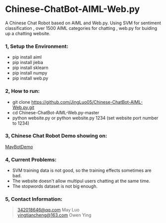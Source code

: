 # Chinese-ChatBot-AIML-Web.py
A Chinese Chat Robot based on AIML and Web.py. Using SVM for sentiment classification , over 1500 AIML categories for chatting , web.py for buiding up a chatting website.

### 1, Setup the Environment:

  * pip install aiml  
  * pip install jieba  
  * pip install sklearn  
  * pip install numpy  
  * pip install web.py  
 
  
### 2, How to run:

  * git clone https://github.com/JingLuo05/Chinese-ChatBot-AIML-Web.py.git  
  * cd Chinese-ChatBot-AIML-Web.py-master  
  * python website.py        or        python website.py 1234 (set website port number to 1234)  

  
  
### 3, Chinese Chat Robot Demo showing on:    

   [MayBotDemo](http://aifjoker.cn:1234)  
   
   
### 4, Current Problems:  

   * SVM training data is not good, so the training effects sometimes are bad.
   * The website doesn't allow multipul users chatting at the same time.
   * The stopwords dataset is not big enough.


### 5, Contact Information:  
> 342018646@qq.com  May Luo  
> yingtiancheng@163.com  Owen Ying  
